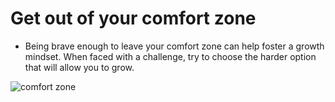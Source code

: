 # Get out of your comfort zone


- Being brave enough to leave your comfort zone can help foster a growth mindset. When faced with a challenge, try to choose the harder option that will allow you to grow.
 
![comfort zone](https://media.bizj.us/view/img/10497007/gettyimages-479400944*750xx5067-2850-0-264.jpg)

